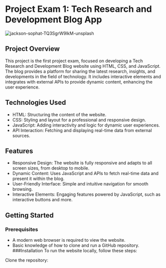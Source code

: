 # Project Exam 1: Tech Research and Development Blog App
![jackson-sophat-TQ3SgrW9lkM-unsplash](https://github.com/user-attachments/assets/8b833170-b749-4832-be82-611bd9761d4c)

## Project Overview
This project is the first project exam, focused on developing a Tech Research and Development Blog website using HTML, CSS, and JavaScript. The blog provides a platform for sharing the latest research, insights, and developments in the field of technology. It includes interactive elements and integrates with external APIs to provide dynamic content, enhancing the user experience.

## Technologies Used
- HTML: Structuring the content of the website.
- CSS: Styling and layout for a professional and responsive design.
- JavaScript: Adding interactivity and logic for dynamic user experiences.
- API Interaction: Fetching and displaying real-time data from external sources.
## Features
- Responsive Design:
  The website is fully responsive and adapts to all screen sizes, from desktop to mobile.
- Dynamic Content:
  Uses JavaScript and APIs to fetch real-time data and present it within the blog.
- User-Friendly Interface:
  Simple and intuitive navigation for smooth browsing.
- Interactive Elements:
  Engaging features powered by JavaScript, such as interactive buttons and more.

## Getting Started
### Prerequisites
- A modern web browser is required to view the website.
- Basic knowledge of how to clone and run a GitHub repository.
###Installation
To run the website locally, follow these steps:

Clone the repository:
